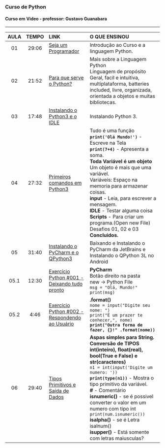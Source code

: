 ### Curso de Python 
#### Curso em Video - professor: Gustavo Guanabara
---
AULA | TEMPO | LINK | O QUE ENSINOU
:---:|:---:|:---|:---
01 | 29:06 | [Seja um Programador](https://www.youtube.com/watch?v=S9uPNppGsGo&list=PLvE-ZAFRgX8hnECDn1v9HNTI71veL3oW0&index=2) | Introdução ao Curso e a linguagem Python.
02 | 21:52 | [Para que serve o Python?](https://www.youtube.com/watch?v=Mp0vhMDI7fA&list=PLvE-ZAFRgX8hnECDn1v9HNTI71veL3oW0&index=3) | Mais sobre a Linguagem Python <br> Linguagem de propósito Geral, facil e intuitiva, multiplataforma, batteries included, livre, organizada, orientada a objetos e muitas bibliotecas.
03 | 17:48 | [Instalando o Python3 e o IDLE](https://www.youtube.com/watch?v=VuKvR1J2LQE&list=PLvE-ZAFRgX8hnECDn1v9HNTI71veL3oW0&index=4) | Instalando Python 3.
04 | 27:32 | [Primeiros comandos em Python3](https://www.youtube.com/watch?v=31llNGKWDdo) | Tudo é uma função <br> **`print('Olá Mundo!')`** - Escreve na Tela <br> **`print(7+4)`** - Apresenta a soma. <br> **Toda Variável é um objeto** <br> Um objeto é mais que uma variável. <br> Variáveis: Espaço na memoria para armazenar coisas. <br> **input** - Leia, para escrever a mensagem. <br> **IDLE** - Testar alguma coisa <br> **Scripts** - Para criar um programa.(Open new File) <br> Desafios 01, 02 e 03 **Concluidos.**
05 | 31:40 | [Instalando o PyCharm e o QPython3](https://www.youtube.com/watch?v=ElRd0cbXIv4) | Baixando e Instalando o PyCharm da JetBrains e Instalando o QPython 3L no Android
05.1 | 12:30 | [Exercício Python #001 - Deixando tudo pronto](https://www.youtube.com/watch?v=nIHq1MtJaKs) | **PyCharm** <br> Botão direito na pasta <br> new -> Python File <br> `msg = "Olá, Mundo!"`<br> `print(msg)`
05.2 | 4:46 | [Exercício Python #002 - Respondendo ao Usuário](https://www.youtube.com/watch?v=FNqdV5Zb_5Q) | **.format()** <br> `nome = input("Digite seu nome: ")` <br> `print("É um prazer te conhecer,", nome)` <br> **`print("Outra forma de fazer, {}!" .format(nome))`**
06 | 29:40 | [Tipos Primitivos e Saída de Dados](https://www.youtube.com/watch?v=hdDHg1p3YVc) | **Aspas simples para String.** <br> **Conversão de TIPOS** <br> **int(inteiro), float(real), bool(True e False) e str(caracteres)** <br>`n1 = int(input('Digite um numero: '))` <br> **`print(type(n1))`** - Mostra o tipo primitivo da variável. <br> **#** - Comentário <br> **isnumeric()** - se é possivel converter o valor em um numero com tipo int<br> `print(num.isnumeric())` <br> **isalpha()** - se é Letra <br> isalnum() <br> **isupper()** - Está somente com letras maiusculas?
